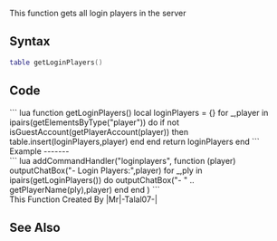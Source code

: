 <lowercasetitle></lowercasetitle>

This function gets all login players in the server

Syntax
------

``` lua
table getLoginPlayers()
```

Code
----

<section name="Function source" class="server" show="true">
``` lua
function getLoginPlayers()
    local loginPlayers = {}
    for _,player in ipairs(getElementsByType("player")) do
        if not isGuestAccount(getPlayerAccount(player)) then
            table.insert(loginPlayers,player)
        end
    end
    return loginPlayers
end
```

</section>
Example
-------

<section name="Example" class="server" show="true">
``` lua
addCommandHandler("loginplayers",
    function (player)
        outputChatBox("- Login Players:",player)
        for _,ply in ipairs(getLoginPlayers()) do
            outputChatBox("- " .. getPlayerName(ply),player)
        end
    end
)
```

</section>
This Function Created By |Mr|-Talal07-|

See Also
--------
